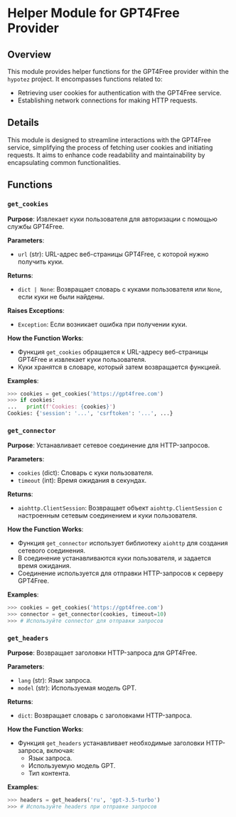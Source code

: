 #  Helper Module for GPT4Free Provider

## Overview

This module provides helper functions for the GPT4Free provider within the `hypotez` project. It encompasses functions related to:

- Retrieving user cookies for authentication with the GPT4Free service.
- Establishing network connections for making HTTP requests.

## Details

This module is designed to streamline interactions with the GPT4Free service, simplifying the process of fetching user cookies and initiating requests. It aims to enhance code readability and maintainability by encapsulating common functionalities.

## Functions

### `get_cookies`

**Purpose**: Извлекает куки пользователя для авторизации с помощью службы GPT4Free.

**Parameters**:

- `url` (str): URL-адрес веб-страницы GPT4Free, с которой нужно получить куки.

**Returns**:

- `dict | None`: Возвращает словарь с куками пользователя или `None`, если куки не были найдены.

**Raises Exceptions**:

- `Exception`: Если возникает ошибка при получении куки.

**How the Function Works**:

- Функция `get_cookies` обращается к URL-адресу веб-страницы GPT4Free и извлекает куки пользователя.
- Куки хранятся в словаре, который затем возвращается функцией.

**Examples**:

```python
>>> cookies = get_cookies('https://gpt4free.com')
>>> if cookies:
...   print(f'Cookies: {cookies}')
Cookies: {'session': '...', 'csrftoken': '...', ...}
```


### `get_connector`

**Purpose**: Устанавливает сетевое соединение для HTTP-запросов.

**Parameters**:

- `cookies` (dict): Словарь с куки пользователя.
- `timeout` (int): Время ожидания в секундах.

**Returns**:

- `aiohttp.ClientSession`: Возвращает объект `aiohttp.ClientSession` с настроенным сетевым соединением и куки пользователя.

**How the Function Works**:

- Функция `get_connector` использует библиотеку `aiohttp` для создания сетевого соединения.
- В соединение устанавливаются куки пользователя, и задается время ожидания.
- Соединение используется для отправки HTTP-запросов к серверу GPT4Free.

**Examples**:

```python
>>> cookies = get_cookies('https://gpt4free.com')
>>> connector = get_connector(cookies, timeout=10)
>>> # Используйте connector для отправки запросов
```

### `get_headers`

**Purpose**: Возвращает заголовки HTTP-запроса для GPT4Free.

**Parameters**:

- `lang` (str): Язык запроса.
- `model` (str): Используемая модель GPT.

**Returns**:

- `dict`: Возвращает словарь с заголовками HTTP-запроса.

**How the Function Works**:

- Функция `get_headers` устанавливает необходимые заголовки HTTP-запроса, включая:
    - Язык запроса.
    - Используемую модель GPT.
    - Тип контента.

**Examples**:

```python
>>> headers = get_headers('ru', 'gpt-3.5-turbo')
>>> # Используйте headers при отправке запросов
```